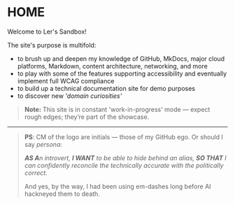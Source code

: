# HOME

Welcome to Ler's Sandbox!

The site's purpose is multifold:

- to brush up and deepen my knowledge of GitHub, MkDocs, major cloud platforms, Markdown, content architecture, networking, and more 
- to play with some of the features supporting accessibility and eventually implement full WCAG compliance
- to build up a technical documentation site for demo purposes
- to discover new *'domain curiosities'*

> **Note:** This site is in constant 'work-in-progress' mode — expect rough edges; they’re part of the showcase.

---

> **PS**: <span class="logo-text">CM</span> of the logo are initials — those of my GitHub ego. Or should I say *persona*:
>
> <em><strong>AS A</strong>n introvert, <strong>I WANT</strong> to be able to hide behind an alias, <strong>SO THAT</strong> I can confidently reconcile the technically accurate with the politically correct.</em>
>
> And yes, by the way, I had been using em-dashes long before AI hackneyed them to death.
